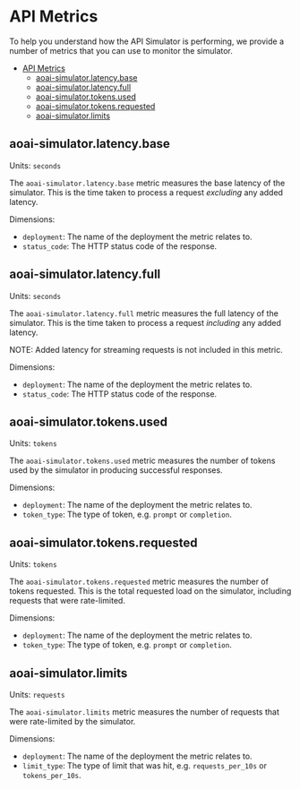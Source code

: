 # API Metrics

To help you understand how the API Simulator is performing, we provide a number of metrics that you can use to monitor the simulator.

- [API Metrics](#api-metrics)
	- [aoai-simulator.latency.base](#aoai-simulatorlatencybase)
	- [aoai-simulator.latency.full](#aoai-simulatorlatencyfull)
	- [aoai-simulator.tokens.used](#aoai-simulatortokensused)
	- [aoai-simulator.tokens.requested](#aoai-simulatortokensrequested)
	- [aoai-simulator.limits](#aoai-simulatorlimits)


## aoai-simulator.latency.base

Units: `seconds`


The `aoai-simulator.latency.base` metric measures the base latency of the simulator. This is the time taken to process a request _excluding_ any added latency.

Dimensions:
- `deployment`: The name of the deployment the metric relates to.
- `status_code`: The HTTP status code of the response.

## aoai-simulator.latency.full

Units: `seconds`

The `aoai-simulator.latency.full` metric measures the full latency of the simulator. This is the time taken to process a request _including_ any added latency.

NOTE: Added latency for streaming requests is not included in this metric.

Dimensions:
- `deployment`: The name of the deployment the metric relates to.
- `status_code`: The HTTP status code of the response.


## aoai-simulator.tokens.used

Units: `tokens`

The `aoai-simulator.tokens.used` metric measures the number of tokens used by the simulator in producing successful responses.

Dimensions:
- `deployment`: The name of the deployment the metric relates to.
- `token_type`: The type of token, e.g. `prompt` or `completion`.

## aoai-simulator.tokens.requested

Units: `tokens`

The `aoai-simulator.tokens.requested` metric measures the number of tokens requested. This is the total requested load on the simulator, including requests that were rate-limited.

Dimensions:
- `deployment`: The name of the deployment the metric relates to.
- `token_type`: The type of token, e.g. `prompt` or `completion`.

## aoai-simulator.limits

Units: `requests`

The `aoai-simulator.limits` metric measures the number of requests that were rate-limited by the simulator.

Dimensions:
- `deployment`: The name of the deployment the metric relates to.
- `limit_type`: The type of limit that was hit, e.g. `requests_per_10s` or `tokens_per_10s`.